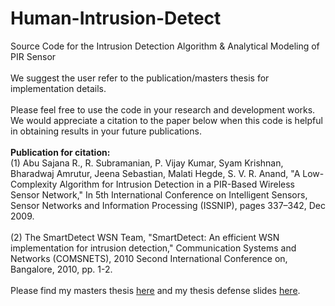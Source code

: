 # Human-Intrusion-Detect
Source Code for the Intrusion Detection Algorithm & Analytical Modeling of PIR Sensor<br><br>
We suggest the user refer to the publication/masters thesis for implementation details.<br><br>
Please feel free to use the code in your research and development works. We would appreciate a citation to the paper below when this code is helpful in obtaining results in your future publications.<br><br>
**Publication for citation:**<br>
(1) Abu Sajana R., R. Subramanian, P. Vijay Kumar, Syam Krishnan, Bharadwaj Amrutur, Jeena Sebastian, Malati Hegde, S. V. R. Anand, 
"A Low-Complexity Algorithm for Intrusion Detection in a PIR-Based Wireless Sensor Network,"
In 5th International Conference on Intelligent Sensors, Sensor Networks and Information Processing (ISSNIP), pages 337–342, Dec 2009.<br><br>
(2) The SmartDetect WSN Team, "SmartDetect: An efficient WSN implementation for intrusion detection," 
Communication Systems and Networks (COMSNETS), 2010 Second International Conference on, Bangalore, 2010, pp. 1-2.<br><br>
Please find my masters thesis [here](https://sites.google.com/site/sramanathan77/M.Sc.%28Engg.%29Thesis.pdf?attredirects=0) and my thesis defense slides [here](https://sites.google.com/site/sramanathan77/defense_slides.pdf?attredirects=0).

